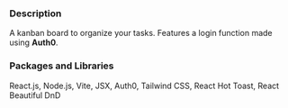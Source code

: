 ### Description
A kanban board to organize your tasks. Features a login function made using **Auth0**.

### Packages and Libraries
React.js, Node.js, Vite, JSX, Auth0, Tailwind CSS, React Hot Toast, React Beautiful DnD
